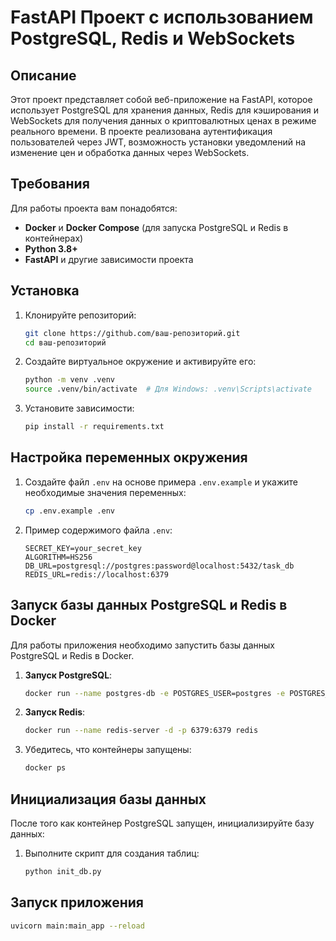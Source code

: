 # FastAPI Проект с использованием PostgreSQL, Redis и WebSockets

## Описание

Этот проект представляет собой веб-приложение на FastAPI, которое использует PostgreSQL для хранения данных, Redis для кэширования и WebSockets для получения данных о криптовалютных ценах в режиме реального времени. В проекте реализована аутентификация пользователей через JWT, возможность установки уведомлений на изменение цен и обработка данных через WebSockets.

## Требования

Для работы проекта вам понадобятся:

- **Docker** и **Docker Compose** (для запуска PostgreSQL и Redis в контейнерах)
- **Python 3.8+**
- **FastAPI** и другие зависимости проекта

## Установка

1. Клонируйте репозиторий:

    ```bash
    git clone https://github.com/ваш-репозиторий.git
    cd ваш-репозиторий
    ```

2. Создайте виртуальное окружение и активируйте его:

    ```bash
    python -m venv .venv
    source .venv/bin/activate  # Для Windows: .venv\Scripts\activate
    ```

3. Установите зависимости:

    ```bash
    pip install -r requirements.txt
    ```

## Настройка переменных окружения

1. Создайте файл `.env` на основе примера `.env.example` и укажите необходимые значения переменных:

    ```bash
    cp .env.example .env
    ```

2. Пример содержимого файла `.env`:

    ```env
    SECRET_KEY=your_secret_key
    ALGORITHM=HS256
    DB_URL=postgresql://postgres:password@localhost:5432/task_db
    REDIS_URL=redis://localhost:6379
    ```

## Запуск базы данных PostgreSQL и Redis в Docker

Для работы приложения необходимо запустить базы данных PostgreSQL и Redis в Docker.

1. **Запуск PostgreSQL**:

    ```bash
    docker run --name postgres-db -e POSTGRES_USER=postgres -e POSTGRES_PASSWORD=password -e POSTGRES_DB=task_db -d -p 5432:5432 -v postgres-data:/var/lib/postgresql/data postgres
    ```

2. **Запуск Redis**:

    ```bash
    docker run --name redis-server -d -p 6379:6379 redis
    ```

3. Убедитесь, что контейнеры запущены:

    ```bash
    docker ps
    ```

## Инициализация базы данных

После того как контейнер PostgreSQL запущен, инициализируйте базу данных:

1. Выполните скрипт для создания таблиц:

    ```bash
    python init_db.py
    ```

## Запуск приложения

```bash
uvicorn main:main_app --reload
```